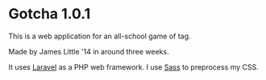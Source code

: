 # Gotcha 1.0.1

This is a web application for an all-school game of tag.

Made by James Little '14 in around three weeks.

It uses [Laravel](http://laravel.com/) as a PHP web framework. I use [Sass](http://sass-lang.com/) to preprocess my CSS.